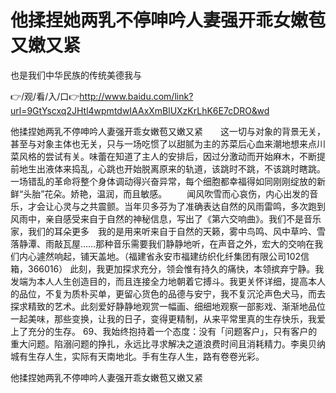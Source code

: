 # 他揉捏她两乳不停呻吟人妻强开乖女嫩苞又嫩又紧
也是我们中华民族的传统美德我与

👉/观/看/入/口👉http://www.baidu.com/link?url=9GtYscxq2JHtl4wpmtdwIAAxXmBlUXzKrLhK6E7cDRO&wd

他揉捏她两乳不停呻吟人妻强开乖女嫩苞又嫩又紧　　这一切与对象的背景无关，甚至与对象主体也无关，只与一场吃惯了以甜腻为主的苏菜后心血来潮地想来点川菜风格的尝试有关。味蕾在知道了主人的安排后，因过分激动而开始麻木，不断提前地生出液体来捣乱，心跳也开始脱离原来的轨道，该跳时不跳，不该跳时瞎跳。一场错乱的革命将整个身体调动得兴奋异常，每个细胞都幸福得如同刚刚绽放的新鲜“头胎”花朵。娇艳，温润，而且敏感。
　　闻风吹雪而心哀伤，内心出发的音乐，才会让心灵与之共震颤。当年贝多芬为了准确表达自然的风雨雷鸣，多次跑到风雨中，亲自感受来自于自然的神秘信息，写出了《第六交响曲》。我们不是音乐家，我们的耳朵更多　我的是用来听来自于自然的天籁，雾中鸟鸣、风中草吟、雪落静潭、雨敲瓦屋……那种音乐需要我们静静地听，在声音之外，宏大的交响在我们内心遽然响起，铺天盖地。（福建省永安市福建纺织化纤集团有限公司102信箱，366016）
此刻，我更加探求充分，领会惟有持久的痛快，本领摈弃宁静。我发端为本人人生创造目的，而且连接全力地朝着它搏斗。我更关怀详细，提高本人的品位，不复为质朴买单，更留心货色的品德与安宁，我不复沉沦声色犬马，而去探求精致的艺术。此刻爱好静静地观赏一幅画、细细地观察一部影戏、渐渐地品位一起美味，那些变换，让我的日子，变得更精制，从来平常里真的生存快乐，我爱上了充分的生存。
	69、我始终抱持着一个态度：没有「问题客户」，只有客户的重大问题。陷溺问题的挣扎，永远比寻求解决之道浪费时间且消耗精力。李奥贝纳
城有生存人生，实际有天南地北。手有生存人生，路有卷卷光彩。

他揉捏她两乳不停呻吟人妻强开乖女嫩苞又嫩又紧
